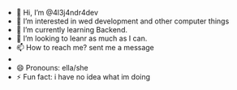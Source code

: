 - 👋 Hi, I’m @4l3j4ndr4dev
- 👀 I’m interested in wed development and other computer things 
- 🌱 I’m currently learning Backend. 
- 💞️ I’m looking to leanr as much as I can. 
- 📫 How to reach me? sent me a message
- 
- 😄 Pronouns: ella/she
- ⚡ Fun fact: i have no idea what im doing 

<!---
4l3j4ndr4dev/4l3j4ndr4dev is a ✨ special ✨ repository because its `README.md` (this file) appears on your GitHub profile.
You can click the Preview link to take a look at your changes.
--->
